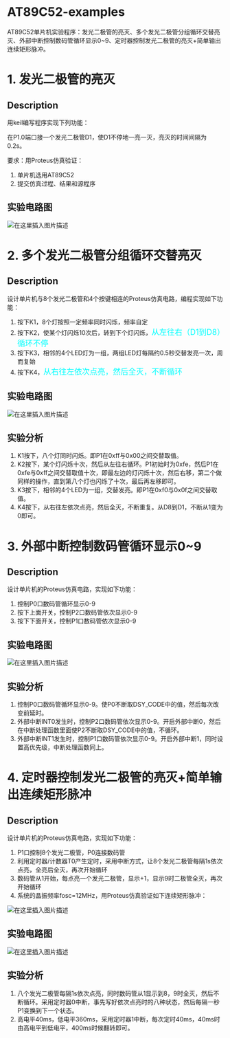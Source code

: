 # AT89C52-examples
AT89C52单片机实验程序：发光二极管的亮灭、多个发光二极管分组循环交替亮灭、外部中断控制数码管循环显示0~9、定时器控制发光二极管的亮灭+简单输出连续矩形脉冲。

# 1. 发光二极管的亮灭
## Description
用keil编写程序实现下列功能：

在P1.0端口接一个发光二极管D1，使D1不停地一亮一灭，亮灭的时间间隔为0.2s。

要求：用Proteus仿真验证：
1. 单片机选用AT89C52
2. 提交仿真过程、结果和源程序


## 实验电路图
![在这里插入图片描述](https://img-blog.csdnimg.cn/2020120322035542.png#pic_center)

# 2. 多个发光二极管分组循环交替亮灭
## Description
设计单片机与8个发光二极管和4个按键相连的Proteus仿真电路，编程实现如下功能：
1. 按下K1，8个灯按照一定频率同时闪烁，频率自定
2. 按下K2，使某个灯闪烁10次后，转到下个灯闪烁，<font color = cyan size = 4>从左往右（D1到D8）循环不停</font>
3. 按下K3，相邻的4个LED灯为一组，两组LED灯每隔约0.5秒交替发亮一次，周而复始
4. 按下K4，<font size = 4 color = cyan>从右往左依次点亮，然后全灭，不断循环</font>

##  实验电路图
![在这里插入图片描述](https://img-blog.csdnimg.cn/20201203221611368.png#pic_center)

## 实验分析
1. K1按下，八个灯同时闪烁。即P1在0xff与0x00之间交替取值。
2. K2按下，某个灯闪烁十次，然后从左往右循环。P1初始时为0xfe，然后P1在0xfe与0xff之间交替取值十次，即最左边的灯闪烁十次，然后右移，第二个做同样的操作，直到第八个灯也闪烁了十次，最后再左移即可。
3. K3按下，相邻的4个LED为一组，交替发亮。即P1在0xf0与0x0f之间交替取值。
4. K4按下，从右往左依次点亮，然后全灭，不断重复。从D8到D1，不断从1变为0即可。

# 3. 外部中断控制数码管循环显示0~9
## Description
设计单片机的Proteus仿真电路，实现如下功能：
1. 控制P0口数码管循环显示0-9
2. 按下上面开关，控制P2口数码管依次显示0-9
3. 按下下面开关，控制P1口数码管依次显示0-9

##  实验电路图
![在这里插入图片描述](https://img-blog.csdnimg.cn/20201203223205489.png#pic_center)


## 实验分析
1. 控制P0口数码管循环显示0-9。使P0不断取DSY_CODE中的值，然后每次改变前延时。
2. 外部中断INT0发生时，控制P2口数码管依次显示0-9。开启外部中断0，然后在中断处理函数里面使P2不断取DSY_CODE中的值，不循环。
3. 外部中断INT1发生时，控制P1口数码管依次显示0-9。开启外部中断1，同时设置高优先级，中断处理函数同上。

# 4. 定时器控制发光二极管的亮灭+简单输出连续矩形脉冲
## Description
设计单片机的Proteus仿真电路，实现如下功能：
1. P1口控制8个发光二极管，P0连接数码管
2. 利用定时器/计数器T0产生定时，采用中断方式，让8个发光二极管每隔1s依次点亮，全亮后全灭，再次开始循环
3. 数码管从1开始，每点亮一个发光二极管，显示+1，显示9时二极管全灭，再次开始循环
4. 系统的晶振频率fosc=12MHz，用Proteus仿真验证如下连续矩形脉冲：

![在这里插入图片描述](https://img-blog.csdnimg.cn/20201203224144663.png#pic_center)

##  实验电路图
![在这里插入图片描述](https://img-blog.csdnimg.cn/2020120322425894.png#pic_center)



## 实验分析
1. 八个发光二极管每隔1s依次点亮，同时数码管从1显示到8，9时全灭，然后不断循环。采用定时器0中断，事先写好依次点亮时的八种状态，然后每隔一秒P1变换到下一个状态。
2. 高电平40ms，低电平360ms，采用定时器1中断，每次定时40ms，40ms时由高电平到低电平，400ms时候翻转即可。

